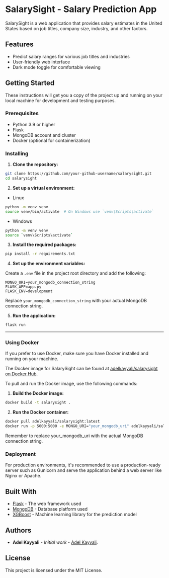 
# SalarySight - Salary Prediction App

SalarySight is a web application that provides salary estimates in the United States based on job titles, company size, industry, and other factors.

## Features

- Predict salary ranges for various job titles and industries
- User-friendly web interface
- Dark mode toggle for comfortable viewing

## Getting Started

These instructions will get you a copy of the project up and running on your local machine for development and testing purposes.

### Prerequisites

- Python 3.9 or higher
- Flask
- MongoDB account and cluster
- Docker (optional for containerization)

### Installing

1. **Clone the repository:**

```bash
git clone https://github.com/your-github-username/salarysight.git
cd salarysight
```

2. **Set up a virtual environment:**

- Linux
```bash
python -m venv venv
source venv/bin/activate  # On Windows use `venv\Scripts\activate`
```

- Windows
```bash
python -m venv venv
source `venv\Scripts\activate` 
```

3. **Install the required packages:**

```bash
pip install -r requirements.txt
```

4. **Set up the environment variables:**

Create a `.env` file in the project root directory and add the following:

```env
MONGO_URI=your_mongodb_connection_string
FLASK_APP=app.py
FLASK_ENV=development
```

Replace `your_mongodb_connection_string` with your actual MongoDB connection string.

5. **Run the application:**

```bash
flask run
```

---

### Using Docker

If you prefer to use Docker, make sure you have Docker installed and running on your machine.

The Docker image for SalarySight can be found at [adelkayyali/salarysight on Docker Hub](https://hub.docker.com/r/adelkayyali/salarysight).

To pull and run the Docker image, use the following commands:


1. **Build the Docker image:**

```bash
docker build -t salarysight .
```

2. **Run the Docker container:**

```bash
docker pull adelkayyali/salarysight:latest
docker run -p 5000:5000 -e MONGO_URI="your_mongodb_uri" adelkayyali/salarysight:latest
```

Remember to replace your_mongodb_uri with the actual MongoDB connection string.



### Deployment

For production environments, it's recommended to use a production-ready server such as Gunicorn and serve the application behind a web server like Nginx or Apache.

## Built With

- [Flask](https://flask.palletsprojects.com/) - The web framework used
- [MongoDB](https://www.mongodb.com/) - Database platform used
- [XGBoost](https://xgboost.readthedocs.io/) - Machine learning library for the prediction model

## Authors

- **Adel Kayyali** - *Initial work* - [Adel Kayyali](https://www.linkedin.com/in/adel-kayyali-082051293/).

## License

This project is licensed under the MIT License.
